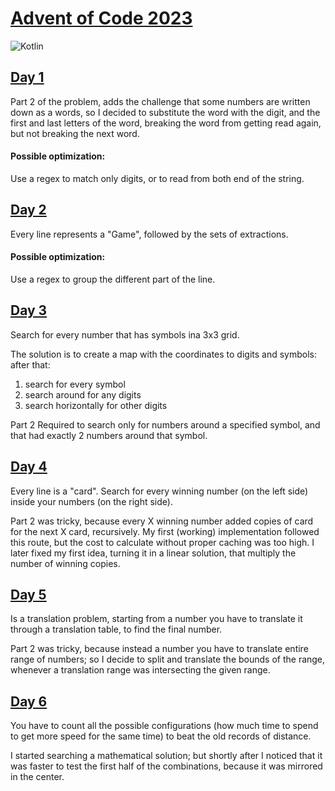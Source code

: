 # [Advent of Code 2023](https://adventofcode.com/2023)
![Kotlin](https://img.shields.io/badge/kotlin-%237F52FF.svg?style=for-the-badge&logo=kotlin&logoColor=white)

## [Day 1](https://adventofcode.com/2023/day/1)

Part 2 of the problem, adds the challenge that some numbers are written down as a words,
so I decided to substitute the word with the digit, and the first and last letters of the word,
breaking the word from getting read again, but not breaking the next word.

#### Possible optimization:
Use a regex to match only digits, or to read from both end of the string.

## [Day 2](https://adventofcode.com/2023/day/2)

Every line represents a "Game", followed by the sets of extractions.

#### Possible optimization:
Use a regex to group the different part of the line.

## [Day 3](https://adventofcode.com/2023/day/3)

Search for every number that has symbols ina 3x3 grid.

The solution is to create a map with the coordinates to digits and symbols:
after that:
1. search for every symbol
2. search around for any digits
3. search horizontally for other digits

Part 2 Required to search only for numbers around a specified symbol, and that had exactly 2 numbers around that symbol.

## [Day 4](https://adventofcode.com/2023/day/4)

Every line is a "card". Search for every winning number (on the left side) inside your numbers (on the right side).

Part 2 was tricky, because every X winning number added copies of card for the next X card, recursively.
My first (working) implementation followed this route, but the cost to calculate without proper caching was too high.
I later fixed my first idea, turning it in a linear solution, that multiply the number of winning copies.

## [Day 5](https://adventofcode.com/2023/day/5)

Is a translation problem, starting from a number you have to translate it through a translation table, to find the final number.

Part 2 was tricky, because instead a number you have to translate entire range of numbers;
so I decide to split and translate the bounds of the range, whenever a translation range was intersecting the given range. 

## [Day 6](https://adventofcode.com/2023/day/6)

You have to count all the possible configurations (how much time to spend to get more speed for the same time) to beat the old records of distance.

I started searching a mathematical solution;
but shortly after I noticed that it was faster to test the first half of the combinations, because it was mirrored in the center.  
